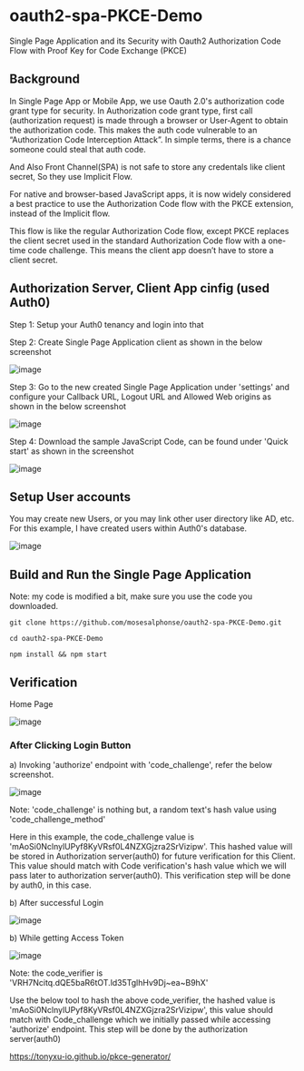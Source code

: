 # oauth2-spa-PKCE-Demo
Single Page Application and its Security with Oauth2 Authorization Code Flow with Proof Key for Code Exchange (PKCE)

## Background
In Single Page App or Mobile App, we use Oauth 2.0's authorization code grant type for security. In Authorization code grant type,  first call (authorization request) is made through a browser or User-Agent to obtain the authorization code. This makes the auth code vulnerable to an “Authorization Code Interception Attack”. In simple terms, there is a chance someone could steal that auth code.

And Also Front Channel(SPA) is not safe to store any credentals like client secret, So they use Implicit Flow.

For native and browser-based JavaScript apps, it is now widely considered a best practice to use the Authorization Code flow with the PKCE extension, instead of the Implicit flow.

This flow is like the regular Authorization Code flow, except PKCE replaces the client secret used in the standard Authorization Code flow with a one-time code challenge. This means the client app doesn’t have to store a client secret.

## Authorization Server, Client App cinfig (used Auth0)

Step 1: Setup your Auth0 tenancy and login into that

Step 2: Create Single Page Application client as shown in the below screenshot

![image](https://user-images.githubusercontent.com/16347988/141107689-b4f55820-0d7d-4c65-b350-07add79c0303.png)


Step 3: Go to the new created Single Page Application under 'settings' and configure your Callback URL, Logout URL and Allowed Web origins as shown in the below screenshot

![image](https://user-images.githubusercontent.com/16347988/141108374-0ce78ef4-15d1-4b2b-8cc1-cadca68a79f6.png)

Step 4: Download the sample JavaScript Code, can be found under 'Quick start' as shown in the screenshot

![image](https://user-images.githubusercontent.com/16347988/141108760-0a619664-7452-4c1f-a92f-4712bcf7979f.png)


## Setup User accounts

You may create new Users, or you may link other user directory like AD, etc. For this example, I have created users within Auth0's database.

![image](https://user-images.githubusercontent.com/16347988/141109267-29a4abf4-9bdb-49c3-abf7-bb27caa23512.png)

## Build and Run the Single Page Application

Note: my code is modified a bit, make sure you use the code you downloaded.
~~~
git clone https://github.com/mosesalphonse/oauth2-spa-PKCE-Demo.git

cd oauth2-spa-PKCE-Demo
~~~
~~~
npm install && npm start
~~~

## Verification

Home Page

![image](https://user-images.githubusercontent.com/16347988/141111122-c8fe1fcc-c758-406c-a99c-7ee2422e5e41.png)

### After Clicking Login Button

a) Invoking 'authorize' endpoint with 'code_challenge', refer the below screenshot.


![image](https://user-images.githubusercontent.com/16347988/141112065-7ba94a6b-e016-47e4-9d31-c5b9bf2edcfd.png)

Note: 'code_challenge' is nothing but, a random text's hash value using 'code_challenge_method'

Here in this example, the code_challenge value is 'mAoSi0NclnylUPyf8KyVRsf0L4NZXGjzra2SrVizipw'. This hashed value will be stored in Authorization server(auth0) for future verification for this Client. This value should match with Code verification's hash value which we will pass later to authorization server(auth0). This verification step will be done by auth0, in this case.

b) After successful Login

![image](https://user-images.githubusercontent.com/16347988/141112942-bef851f6-8cab-41f0-bcfc-03af9b9513b8.png)

b) While getting Access Token

![image](https://user-images.githubusercontent.com/16347988/141113230-c2a1d82f-4bfe-4edd-999e-6d6983273de7.png)

Note: the code_verifier is 'VRH7Ncitq.dQE5baR6tOT.ld35TglhHv9Dj~ea~B9hX'

Use the below tool to hash the above code_verifier, the hashed value is 'mAoSi0NclnylUPyf8KyVRsf0L4NZXGjzra2SrVizipw', this value should match with Code_challenge which we initially passed while accessing 'authorize' endpoint. This step will be done by the authorization server(auth0)

https://tonyxu-io.github.io/pkce-generator/


